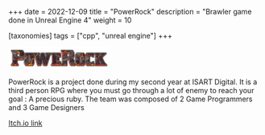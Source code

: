 +++
date = 2022-12-09
title = "PowerRock"
description = "Brawler game done in Unreal Engine 4"
weight = 10

[taxonomies]
tags = ["cpp", "unreal engine"]
+++

![PowerRock logo](/img/brawler/thumbnail.png)

PowerRock is a project done during my second year at ISART Digital. It is a third person RPG where you must go through
a lot of enemy to reach your goal : A precious ruby.
The team was composed of 2 Game Programmers and 3 Game Designers

[Itch.io link](https://seraphin-gaillard.itch.io/powerock)